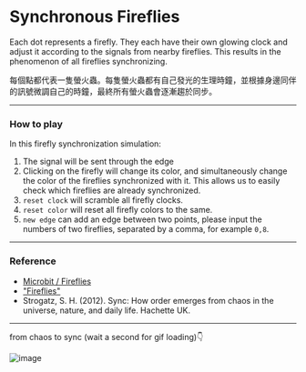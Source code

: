 # Synchronous Fireflies 
Each dot represents a firefly. They each have their own glowing clock and adjust it according to the signals from nearby fireflies. This results in the phenomenon of all fireflies synchronizing.

每個點都代表一隻螢火蟲。每隻螢火蟲都有自己發光的生理時鐘，並根據身邊同伴的訊號微調自己的時鐘，最終所有螢火蟲會逐漸趨於同步。

---
### How to play
In this firefly synchronization simulation: 
1. The signal will be sent through the edge
2. Clicking on the firefly will change its color, and simultaneously change the color of the fireflies synchronized with it. This allows us to easily check which fireflies are already synchronized.
3. `reset clock` will scramble all firefly clocks.
4. `reset color` will reset all firefly colors to the same.
5. `new edge` can add an edge between two points, please input the numbers of two fireflies, separated by a comma, for example `0,8`.
---
### Reference
- [Microbit / Fireflies](https://makecode.microbit.org/projects/fireflies)
- ["Fireflies"](https://ncase.me/fireflies/)
- Strogatz, S. H. (2012). Sync: How order emerges from chaos in the universe, nature, and daily life. Hachette UK.
---
from chaos to sync (wait a second for gif loading)👇

![image](https://github.com/yunchen-lee/IAR5130_p5_msg_fireflies/blob/main/2023_0315_github_fireflyp5.gif)
